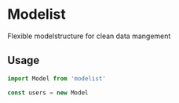 Modelist
========

Flexible modelstructure for clean data mangement

## Usage

```js
import Model from 'modelist'

const users = new Model
```
